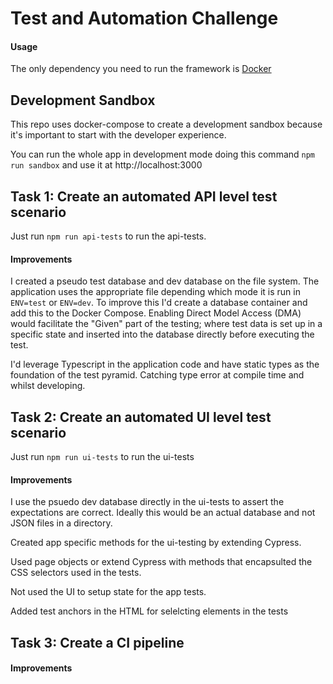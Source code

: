 # Test and Automation Challenge #

#### Usage
 
The only dependency you need to run the framework is [Docker](https://docs.docker.com/engine/install/)

## Development Sandbox

This repo uses docker-compose to create a development sandbox because it's important to start with the developer experience.

You can run the whole app in development mode doing this command `npm run sandbox` and use it at http://localhost:3000


## Task 1: Create an automated API level test scenario ##

Just run `npm run api-tests` to run the api-tests.
 
#### Improvements

I created a pseudo test database and dev database on the file system. The application uses the appropriate file depending which mode it is run in `ENV=test` or `ENV=dev`. To improve this I'd create a database container and add this to the Docker Compose. Enabling Direct Model Access (DMA) would facilitate the "Given" part of the testing; where test data is set up in a specific state and inserted into the database directly before executing the test.

I'd leverage Typescript in the application code and have static types as the foundation of the test pyramid. Catching type error at compile time and whilst developing.


## Task 2: Create an automated UI level test scenario ##

Just run `npm run ui-tests` to run the ui-tests 

#### Improvements

I use the psuedo dev database directly in the ui-tests to assert the expectations are correct.
Ideally this would be an actual database and not JSON files in a directory.

Created app specific methods for the ui-testing by extending Cypress.

Used page objects or extend Cypress with methods that encapsulted the CSS selectors used in the tests.

Not used the UI to setup state for the app tests.

Added test anchors in the HTML for selelcting elements in the tests

## Task 3: Create a CI pipeline


#### Improvements







